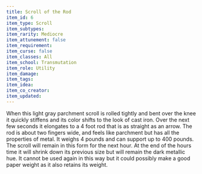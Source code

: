 ```yaml
---
title: Scroll of the Rod
item_id: 6
item_type: Scroll
item_subtypes:
item_rarity: Mediocre
item_attunement: false
item_requirement:
item_curse: false
item_classes: All
item_school: Transmutation
item_role: Utility
item_damage:
item_tags:
item_idea:
item_co_creator:
item_updated:
---
```


When this light gray parchment scroll is rolled tightly and bent over the knee it quickly stiffens and its color shifts to the look of cast iron. Over the next few seconds it elongates to a 4 foot rod that is as straight as an arrow. The rod is about two fingers wide, and feels like parchment but has all the properties of metal.
It weighs 4 pounds and can support up to 400 pounds. The scroll will remain in this form for the next hour. At the end of the hours time it will shrink down its previous size but will remain the dark metallic hue. It cannot be used again in this way but it could possibly make a good paper weight as it also retains its weight.
